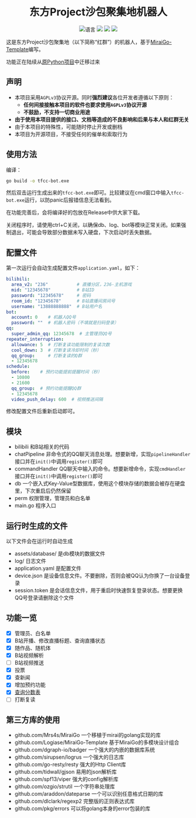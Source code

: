 <div align="center">

# 东方Project沙包聚集地机器人

![](https://img.shields.io/github/languages/top/Touhou-Freshman-Camp/tfcc-bot-go "语言")
[![](https://img.shields.io/github/workflow/status/Touhou-Freshman-Camp/tfcc-bot-go/Go)](https://github.com/Touhou-Freshman-Camp/tfcc-bot-go/actions/workflows/golangci-lint.yml "代码分析")
[![](https://img.shields.io/github/contributors/Touhou-Freshman-Camp/tfcc-bot-go)](https://github.com/Touhou-Freshman-Camp/tfcc-bot-go/graphs/contributors "贡献者")
[![](https://img.shields.io/github/license/Touhou-Freshman-Camp/tfcc-bot-go)](https://github.com/Touhou-Freshman-Camp/tfcc-bot-go/blob/master/LICENSE "许可协议")
</div>

这是东方Project沙包聚集地（以下简称“红群”）的机器人，基于[MiraiGo-Template](https://github.com/Logiase/MiraiGo-Template)编写。

功能正在陆续从[原Python项目](https://github.com/Touhou-Freshman-Camp/Touhou-Freshman-Camp-Robot)中迁移过来

## 声明

* 本项目采用`AGPLv3`协议开源。同时**强烈建议**各位开发者遵循以下原则：
  * **任何间接接触本项目的软件也要求使用`AGPLv3`协议开源**
  * **不鼓励，不支持一切商业用途**
* **由于使用本项目提供的接口、文档等造成的不良影响和后果与本人和红群无关**
* 由于本项目的特殊性，可能随时停止开发或删档
* 本项目为开源项目，不接受任何的催单和索取行为

## 使用方法

编译：

```bash
go build -o tfcc-bot.exe
```

然后双击运行生成出来的`tfcc-bot.exe`即可。比较建议在cmd窗口中输入`tfcc-bot.exe`运行，以防panic后报错信息无法看到。

在功能完善后，会将编译好的包放在Release中供大家下载。

关闭程序时，请使用ctrl+C关闭，以确保db、log、bot等模块正常关闭。如果强制退出，可能会导致部分数据未写入硬盘，下次启动时丢失数据。

## 配置文件

第一次运行会自动生成配置文件`application.yaml`，如下：

```yaml
bilibili:
  area_v2: "236"           # 直播分区，236-主机游戏
  mid: "12345678"          # B站ID
  password: "12345678"     # 密码
  room_id: "12345678"      # B站直播间房间号
  username: "13888888888"  # B站用户名
bot:
  account: 0    # 机器人QQ号
  password: ""  # 机器人密码（不填就是扫码登录）
qq:
  super_admin_qq: 12345678  # 主管理员QQ号
repeater_interruption:
  allowance: 5  # 打断复读功能限制的复读次数
  cool_down: 3  # 打断复读冷却时间（秒）
  qq_group:     # 打断复读的Q群
  - 12345678
schedule:
  before:    # 预约功能提前提醒时间（秒）
  - 10800
  - 21600
  qq_group:  # 预约功能提醒QQ群
  - 12345678
  video_push_delay: 600  # 视频推送间隔
```

修改配置文件后重新启动即可。

## 模块

- bilibili 和B站相关的代码
- chatPipeline 非命令式的QQ聊天消息处理。想要新增，实现`pipelineHandler`接口并在`init()`中调用`register()`即可
- commandHandler QQ聊天中输入的命令。想要新增命令，实现`cmdHandler`接口并在`init()`中调用`register()`即可
- db 一个嵌入式Key-Value型数据库，使用这个模块存储的数据会被存在硬盘里，下次重启后仍然保留
- perm 权限管理，管理员和白名单
- main.go 程序入口

## 运行时生成的文件

以下文件会在运行时自动生成

- assets/database/ 是db模块的数据文件
- log/ 日志文件
- application.yaml 是配置文件
- device.json 是设备信息文件。不要删除，否则会被QQ认为你换了一台设备登录
- session.token 是会话信息文件，用于重启时快速恢复登录状态。想要更换QQ号登录请删除这个文件

## 功能一览

- [x] 管理员、白名单
- [x] B站开播、修改直播标题、查询直播状态
- [x] 随作品、随机体
- [x] B站视频解析
- [ ] B站视频推送
- [x] 投票
- [x] 查新闻
- [x] 增加预约功能
- [x] [查询分数表](tfcc/README.md)
- [ ] 打断复读

## 第三方库的使用

- github.com/Mrs4s/MiraiGo 一个移植于mirai的golang实现的库
- github.com/Logiase/MiraiGo-Template 基于MiraiGo的多模块设计组合
- github.com/dgraph-io/badger 一个强大的内嵌的数据库系统
- github.com/sirupsen/logrus 一个强大的日志库
- github.com/go-resty/resty 强大的Http Client库
- github.com/tidwall/gjson 易用的json解析库
- github.com/spf13/viper 强大的config解析库
- github.com/ozgio/strutil 一个字符串处理库
- github.com/araddon/dateparse 一个可以识别任意格式日期的库
- github.com/dlclark/regexp2 完整版的正则表达式库
- github.com/pkg/errors 可以将golang本身的error包装的库
